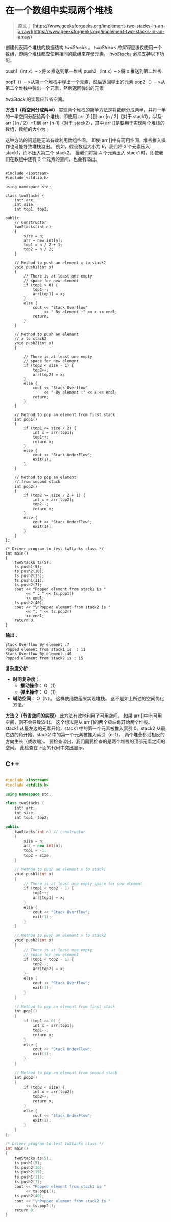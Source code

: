 # 在一个数组中实现两个堆栈

> 原文： [https://www.geeksforgeeks.org/implement-two-stacks-in-an-array/](https://www.geeksforgeeks.org/implement-two-stacks-in-an-array/)

创建代表两个堆栈的数据结构 *twoStacks* 。 *twoStacks 的实现*应该仅使用一个数组，即两个堆栈都应使用相同的数组来存储元素。 *twoStacks* 必须支持以下功能。

push1（int x）– >将 x 推送到第一堆栈
push2（int x）– >将 x 推送到第二堆栈

pop1（）– >从第一个堆栈中弹出一个元素，然后返回弹出的元素
pop2（）– >从第二个堆栈中弹出一个元素，然后返回弹出的元素

*twoStack* 的实现应节省空间。



**方法 1（将空间分成两半）**
实现两个堆栈的简单方法是将数组分成两半，并将一半的一半空间分配给两个堆栈，即使用 arr [0 ]到 arr [n / 2]（对于 stack1），以及 arr [（n / 2）+1]到 arr [n-1]（对于 stack2），其中 arr []是要用于实现两个堆栈的数组，数组的大小为 。

这种方法的问题是无法有效利用数组空间。 即使 arr []中有可用空间，堆栈推入操作也可能导致堆栈溢出。 例如，假设数组大小为 6，我们将 3 个元素压入 stack1，而不压入第二个 stack2。 当我们将第 4 个元素压入 stack1 时，即使我们在数组中还有 3 个元素的空间，也会有溢出。

```

#include <iostream> 
#include <stdlib.h> 

using namespace std; 

class twoStacks { 
    int* arr; 
    int size; 
    int top1, top2; 

public: 
    // Constructor 
    twoStacks(int n) 
    { 
        size = n; 
        arr = new int[n]; 
        top1 = n / 2 + 1; 
        top2 = n / 2; 
    } 

    // Method to push an element x to stack1 
    void push1(int x) 
    { 
        // There is at least one empty 
        // space for new element 
        if (top1 > 0) { 
            top1--; 
            arr[top1] = x; 
        } 
        else { 
            cout << "Stack Overflow"
                 << " By element :" << x << endl; 
            return; 
        } 
    } 

    // Method to push an element 
    // x to stack2 
    void push2(int x) 
    { 

        // There is at least one empty 
        // space for new element 
        if (top2 < size - 1) { 
            top2++; 
            arr[top2] = x; 
        } 
        else { 
            cout << "Stack Overflow"
                 << " By element :" << x << endl; 
            return; 
        } 
    } 

    // Method to pop an element from first stack 
    int pop1() 
    { 
        if (top1 <= size / 2) { 
            int x = arr[top1]; 
            top1++; 
            return x; 
        } 
        else { 
            cout << "Stack UnderFlow"; 
            exit(1); 
        } 
    } 

    // Method to pop an element 
    // from second stack 
    int pop2() 
    { 
        if (top2 >= size / 2 + 1) { 
            int x = arr[top2]; 
            top2--; 
            return x; 
        } 
        else { 
            cout << "Stack UnderFlow"; 
            exit(1); 
        } 
    } 
}; 

/* Driver program to test twStacks class */
int main() 
{ 
    twoStacks ts(5); 
    ts.push1(5); 
    ts.push2(10); 
    ts.push2(15); 
    ts.push1(11); 
    ts.push2(7); 
    cout << "Popped element from stack1 is "
         << " : " << ts.pop1() 
         << endl; 
    ts.push2(40); 
    cout << "\nPopped element from stack2 is "
         << ": " << ts.pop2() 
         << endl; 
    return 0; 
} 

```

**输出**：

```
Stack Overflow By element :7
Popped element from stack1 is  : 11
Stack Overflow By element :40
Popped element from stack2 is : 15

```

**复杂度分析**：

*   **时间复杂度**：
    *   **推动操作**： O（1）
    *   **弹出操作**： O（1）
*   **辅助空间**： O（N）。
    这样使用数组来实现堆栈。 这不是如上所述的空间优化方法。

**方法 2（节省空间的实现）**
此方法有效地利用了可用空间。 如果 arr []中有可用空间，则不会导致溢出。 这个想法是从 arr []的两个极端角开始两个堆栈。 stack1 从最左边的元素开始，stack1 中的第一个元素被推入索引 0。stack2 从最右边的角开始，stack2 中的第一个元素被推入索引（n-1）。 两个堆叠都沿相反的方向生长（或收缩）。 要检查溢出，我们需要检查的是两个堆栈的顶部元素之间的空间。 此检查在下面的代码中突出显示。

## C++ 

```cpp

#include <iostream> 
#include <stdlib.h> 

using namespace std; 

class twoStacks { 
    int* arr; 
    int size; 
    int top1, top2; 

public: 
    twoStacks(int n) // constructor 
    { 
        size = n; 
        arr = new int[n]; 
        top1 = -1; 
        top2 = size; 
    } 

    // Method to push an element x to stack1 
    void push1(int x) 
    { 
        // There is at least one empty space for new element 
        if (top1 < top2 - 1) { 
            top1++; 
            arr[top1] = x; 
        } 
        else { 
            cout << "Stack Overflow"; 
            exit(1); 
        } 
    } 

    // Method to push an element x to stack2 
    void push2(int x) 
    { 
        // There is at least one empty 
        // space for new element 
        if (top1 < top2 - 1) { 
            top2--; 
            arr[top2] = x; 
        } 
        else { 
            cout << "Stack Overflow"; 
            exit(1); 
        } 
    } 

    // Method to pop an element from first stack 
    int pop1() 
    { 
        if (top1 >= 0) { 
            int x = arr[top1]; 
            top1--; 
            return x; 
        } 
        else { 
            cout << "Stack UnderFlow"; 
            exit(1); 
        } 
    } 

    // Method to pop an element from second stack 
    int pop2() 
    { 
        if (top2 < size) { 
            int x = arr[top2]; 
            top2++; 
            return x; 
        } 
        else { 
            cout << "Stack UnderFlow"; 
            exit(1); 
        } 
    } 
}; 

/* Driver program to test twStacks class */
int main() 
{ 
    twoStacks ts(5); 
    ts.push1(5); 
    ts.push2(10); 
    ts.push2(15); 
    ts.push1(11); 
    ts.push2(7); 
    cout << "Popped element from stack1 is "
         << ts.pop1(); 
    ts.push2(40); 
    cout << "\nPopped element from stack2 is "
         << ts.pop2(); 
    return 0; 
} 

```